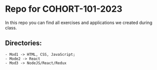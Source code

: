 # Repo for COHORT-101-2023

In this repo you can find all exercises and applications we created during class.

## Directories:
    - Mod1 -> HTML, CSS, JavaScript;
    - Mode2 -> React
    - Mod3 -> NodeJS/React/Redux